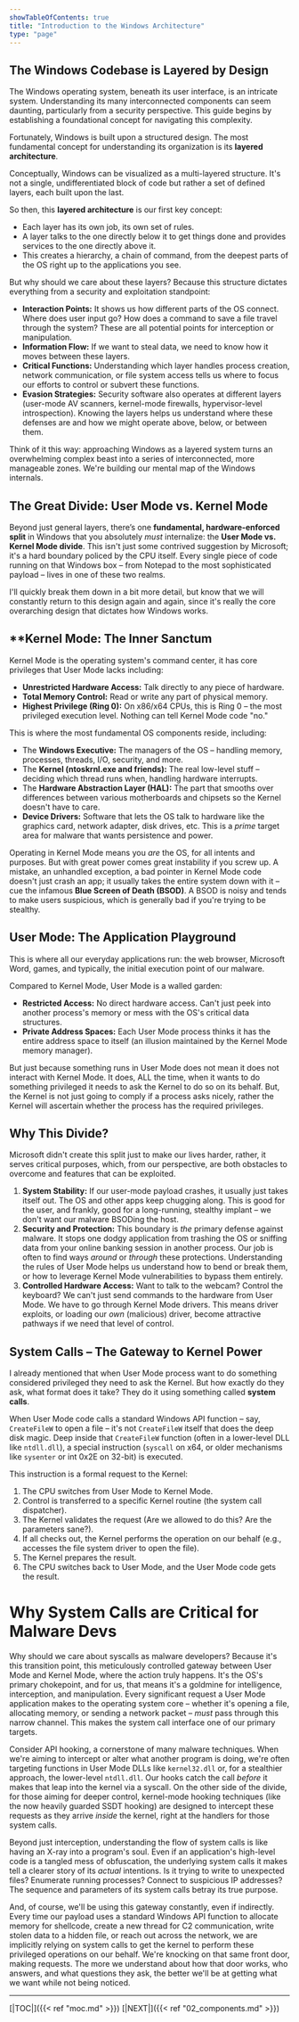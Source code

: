 ```yaml
---
showTableOfContents: true
title: "Introduction to the Windows Architecture"
type: "page"
---
```

## The Windows Codebase is Layered by Design

The Windows operating system, beneath its user interface, is an intricate system. Understanding its many interconnected components can seem daunting, particularly from a security perspective. This guide begins by establishing a foundational concept for navigating this complexity.

Fortunately, Windows is built upon a structured design. The most fundamental concept for understanding its organization is its **layered architecture**.

Conceptually, Windows can be visualized as a multi-layered structure. It's not a single, undifferentiated block of code but rather a set of defined layers, each built upon the last.

So then, this **layered architecture** is our first key concept:

- Each layer has its own job, its own set of rules.
- A layer talks to the one directly below it to get things done and provides services to the one directly above it.
- This creates a hierarchy, a chain of command, from the deepest parts of the OS right up to the applications you see.

But why should we care about these layers? Because this structure dictates everything from a security and exploitation standpoint:

- **Interaction Points:** It shows us how different parts of the OS connect. Where does user input go? How does a command to save a file travel through the system? These are all potential points for interception or manipulation.
- **Information Flow:** If we want to steal data, we need to know how it moves between these layers.
- **Critical Functions:** Understanding which layer handles process creation, network communication, or file system access tells us where to focus our efforts to control or subvert these functions.
- **Evasion Strategies:** Security software also operates at different layers (user-mode AV scanners, kernel-mode firewalls, hypervisor-level introspection). Knowing the layers helps us understand where these defenses are and how we might operate above, below, or between them.

Think of it this way: approaching Windows as a layered system turns an overwhelming complex beast into a series of interconnected, more manageable zones. We're building our mental map of the Windows internals.

## The Great Divide: User Mode vs. Kernel Mode

Beyond just general layers, there’s one **fundamental, hardware-enforced split** in Windows that you absolutely _must_ internalize: the **User Mode vs. Kernel Mode divide**. This isn't just some contrived suggestion by Microsoft; it's a hard boundary policed by the CPU itself. Every single piece of code running on that Windows box – from Notepad to the most sophisticated payload – lives in one of these two realms.

I'll quickly break them down in a bit more detail, but know that we will constantly return to this design again and again, since it's really the core overarching design that dictates how Windows works.

## **Kernel Mode: The Inner Sanctum

Kernel Mode is the operating system's command center, it has core privileges that User Mode lacks including:

- **Unrestricted Hardware Access:** Talk directly to any piece of hardware.
- **Total Memory Control:** Read or write any part of physical memory.
- **Highest Privilege (Ring 0):** On x86/x64 CPUs, this is Ring 0 – the most privileged execution level. Nothing can tell Kernel Mode code "no."

This is where the most fundamental OS components reside, including:

- The **Windows Executive:** The managers of the OS – handling memory, processes, threads, I/O, security, and more.
- The **Kernel (ntoskrnl.exe and friends):** The real low-level stuff – deciding which thread runs when, handling hardware interrupts.
- The **Hardware Abstraction Layer (HAL):** The part that smooths over differences between various motherboards and chipsets so the Kernel doesn't have to care.
- **Device Drivers:** Software that lets the OS talk to hardware like the graphics card, network adapter, disk drives, etc. This is a _prime_ target area for malware that wants persistence and power.

Operating in Kernel Mode means you _are_ the OS, for all intents and purposes. But with great power comes great instability if you screw up. A mistake, an unhandled exception, a bad pointer in Kernel Mode code doesn't just crash an app; it usually takes the entire system down with it – cue the infamous **Blue Screen of Death (BSOD)**. A BSOD is noisy and tends to make users suspicious, which is generally bad if you're trying to be stealthy.

## **User Mode: The Application Playground**

This is where all our everyday applications run: the web browser, Microsoft Word, games, and typically, the initial execution point of our malware.

Compared to Kernel Mode, User Mode is a walled garden:

- **Restricted Access:** No direct hardware access. Can't just peek into another process's memory or mess with the OS's critical data structures.
- **Private Address Spaces:** Each User Mode process thinks it has the entire address space to itself (an illusion maintained by the Kernel Mode memory manager).

But just because something runs in User Mode does not mean it does not interact with Kernel Mode. It does, ALL the time, when it wants to do something privileged it needs to ask the Kernel to do so on its behalf. But, the Kernel is not just going to comply if a process asks nicely, rather the Kernel will ascertain whether the process has the required privileges.


## **Why This Divide?**
Microsoft didn't create this split just to make our lives harder, rather, it serves critical purposes, which, from our perspective, are both obstacles to overcome and features that can be exploited.

1. **System Stability:** If our user-mode payload crashes, it usually just takes itself out. The OS and other apps keep chugging along. This is good for the user, and frankly, good for a long-running, stealthy implant – we don't want our malware BSODing the host.
2. **Security and Protection:** This boundary is _the_ primary defense against malware. It stops one dodgy application from trashing the OS or sniffing data from your online banking session in another process. Our job is often to find ways _around_ or _through_ these protections. Understanding the rules of User Mode helps us understand how to bend or break them, or how to leverage Kernel Mode vulnerabilities to bypass them entirely.
3. **Controlled Hardware Access:** Want to talk to the webcam? Control the keyboard? We can't just send commands to the hardware from User Mode. We have to go through Kernel Mode drivers. This means driver exploits, or loading our _own_ (malicious) driver, become attractive pathways if we need that level of control.

## System Calls – The Gateway to Kernel Power

I already mentioned that when User Mode process want to do something considered privileged they need to ask the Kernel. But how exactly do they ask, what format does it take? They do it using something called **system calls**.

When User Mode code calls a standard Windows API function – say, `CreateFileW` to open a file – it's not `CreateFileW` itself that does the deep disk magic. Deep inside that `CreateFileW` function (often in a lower-level DLL like `ntdll.dll`), a special instruction (`syscall` on x64, or older mechanisms like `sysenter` or int 0x2E on 32-bit) is executed.

This instruction is a formal request to the Kernel:

1. The CPU switches from User Mode to Kernel Mode.
2. Control is transferred to a specific Kernel routine (the system call dispatcher).
3. The Kernel validates the request (Are we allowed to do this? Are the parameters sane?).
4. If all checks out, the Kernel performs the operation on our behalf (e.g., accesses the file system driver to open the file).
5. The Kernel prepares the result.
6. The CPU switches back to User Mode, and the User Mode code gets the result.

# **Why System Calls are Critical for Malware Devs**

Why should we care about syscalls as malware developers? Because it's this transition point, this meticulously controlled gateway between User Mode and Kernel Mode, where the action truly happens. It's the OS's primary chokepoint, and for us, that means it's a goldmine for intelligence, interception, and manipulation. Every significant request a User Mode application makes to the operating system core – whether it's opening a file, allocating memory, or sending a network packet – _must_ pass through this narrow channel. This makes the system call interface one of our primary targets.

Consider API hooking, a cornerstone of many malware techniques. When we're aiming to intercept or alter what another program is doing, we're often targeting functions in User Mode DLLs like `kernel32.dll` or, for a stealthier approach, the lower-level `ntdll.dll`. Our hooks catch the call _before_ it makes that leap into the kernel via a syscall. On the other side of the divide, for those aiming for deeper control, kernel-mode hooking techniques (like the now heavily guarded SSDT hooking) are designed to intercept these requests as they arrive _inside_ the kernel, right at the handlers for those system calls.

Beyond just interception, understanding the flow of system calls is like having an X-ray into a program's soul. Even if an application's high-level code is a tangled mess of obfuscation, the underlying system calls it makes tell a clearer story of its _actual_ intentions. Is it trying to write to unexpected files? Enumerate running processes? Connect to suspicious IP addresses? The sequence and parameters of its system calls betray its true purpose.

And, of course, we'll be using this gateway constantly, even if indirectly. Every time our payload uses a standard Windows API function to allocate memory for shellcode, create a new thread for C2 communication, write stolen data to a hidden file, or reach out across the network, we are implicitly relying on system calls to get the kernel to perform these privileged operations on our behalf. We're knocking on that same front door, making requests. The more we understand about how that door works, who answers, and what questions they ask, the better we'll be at getting what we want while not being noticed.


---
[|TOC|]({{< ref "moc.md" >}})
[|NEXT|]({{< ref "02_components.md" >}})